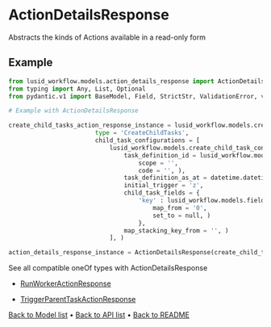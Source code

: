 # ActionDetailsResponse

Abstracts the kinds of Actions available in a read-only form
## Example

```python
from lusid_workflow.models.action_details_response import ActionDetailsResponse
from typing import Any, List, Optional
from pydantic.v1 import BaseModel, Field, StrictStr, ValidationError, validator

# Example with ActionDetailsResponse 

create_child_tasks_action_response_instance = lusid_workflow.models.create_child_tasks_action_response.CreateChildTasksActionResponse(
                        type = 'CreateChildTasks', 
                        child_task_configurations = [
                            lusid_workflow.models.create_child_task_configuration.CreateChildTaskConfiguration(
                                task_definition_id = lusid_workflow.models.resource_id.ResourceId(
                                    scope = '', 
                                    code = '', ), 
                                task_definition_as_at = datetime.datetime.strptime('2013-10-20 19:20:30.00', '%Y-%m-%d %H:%M:%S.%f'), 
                                initial_trigger = 'z', 
                                child_task_fields = {
                                    'key' : lusid_workflow.models.field_mapping.FieldMapping(
                                        map_from = '0', 
                                        set_to = null, )
                                    }, 
                                map_stacking_key_from = '', )
                            ], )

action_details_response_instance = ActionDetailsResponse(create_child_tasks_action_response_instance)

```
See all compatible oneOf types with ActionDetailsResponse


 * [RunWorkerActionResponse](./RunWorkerActionResponse.md)

 * [TriggerParentTaskActionResponse](./TriggerParentTaskActionResponse.md)

[Back to Model list](../README.md#documentation-for-models) &#8226; [Back to API list](../README.md#documentation-for-api-endpoints) &#8226; [Back to README](../README.md)

